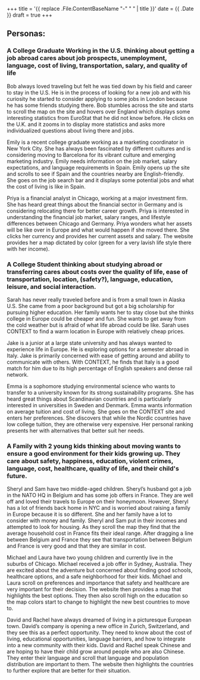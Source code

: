 +++
title = '{{ replace .File.ContentBaseName "-" " " | title }}'
date = {{ .Date }}
draft = true
+++

## Personas:
### A College Graduate Working in the U.S. thinking about getting a job abroad cares about job prospects, unemployment, language, cost of living, transportation, salary, and quality of life
	
Bob always loved traveling but felt he was tied down by his field and career to stay in the U.S. He is in the process of looking for a new job and with his curiosity he started to consider applying to some jobs in London because he has some friends studying there. Bob stumbles across the site and starts to scroll the map on the site and hovers over England which displays some interesting statistics from EuroStat that he did not know before. He clicks on the U.K. and it zooms in to display more statistics and asks more individualized questions about living there and jobs. 

Emily is a recent college graduate working as a marketing coordinator in New York City. She has always been fascinated by different cultures and is considering moving to Barcelona for its vibrant culture and emerging marketing industry. Emily needs information on the job market, salary expectations, and language requirements in Spain. Emily opens up the site and scrolls to see if Spain and the countries nearby are English-friendly. She goes on the job search bar and it displays some potential jobs and what the cost of living is like in Spain.

Priya is a financial analyst in Chicago, working at a major investment firm. She has heard great things about the financial sector in Germany and is considering relocating there for better career growth. Priya is interested in understanding the financial job market, salary ranges, and lifestyle differences between Chicago and Germany. Priya wonders what her assets will be like over in Europe and what would happen if she moved there. She clicks her currency and provides her current assets and salary. The website provides her a map dictated by color (green for a very lavish life style there with her income). 


### A College Student thinking about studying abroad or transferring cares about costs over the quality of life, ease of transportation, location, (safety?), language, education, leisure, and social interaction.

Sarah has never really traveled before and is from a small town in Alaska U.S. She came from a poor background but got a big scholarship for pursuing higher education. Her family wants her to stay close but she thinks college in Europe could be cheaper and fun. She wants to get away from the cold weather but is afraid of what life abroad could be like. Sarah uses CONTEXT to find a warm location in Europe with relatively cheap prices. 

Jake is a junior at a large state university and has always wanted to experience life in Europe. He is exploring options for a semester abroad in Italy. Jake is primarily concerned with ease of getting around and ability to communicate with others. With CONTEXT, he finds that Italy is a good match for him due to its high percentage of English speakers and dense rail network.

Emma is a sophomore studying environmental science who wants to transfer to a university known for its strong sustainability programs. She has heard great things about Scandinavian countries and is particularly interested in universities in Sweden and Denmark. Emma wants information on average tuition and cost of living. She goes on the CONTEXT site and enters her preferences. She discovers that while the Nordic countries have low college tuition, they are otherwise very expensive. Her personal ranking presents her with alternatives that better suit her needs.


### A Family with 2 young kids thinking about moving  wants to ensure a good environment for their kids growing up. They care about safety, happiness, education, violent crimes, language, cost, healthcare, quality of life, and their child's future.

Sheryl and Sam have two middle-aged children. Sheryl’s husband got a job in the NATO HQ in Belgium and has some job offers in France. They are well off and loved their travels to Europe on their honeymoon. However, Sheryl has a lot of friends back home in NYC and is worried about raising a family in Europe because it is so different. She and her family have a lot to consider with money and family. Sheryl and Sam put in their incomes and attempted to look for housing. As they scroll the map they find that the average household cost in  France fits their ideal range. After dragging a line between Belgium and France they see that transportation between Belgium and France is very good and that they are similar in cost.

Michael and Laura have two young children and currently live in the suburbs of Chicago. Michael received a job offer in Sydney, Australia. They are excited about the adventure but concerned about finding good schools, healthcare options, and a safe neighborhood for their kids. Michael and Laura scroll on preferences and importance that safety and healthcare are very important for their decision. The website then provides a map that highlights the best options. They then also scroll high on the education so the map colors start to change to highlight the new best countries to move to.

David and Rachel have always dreamed of living in a picturesque European town. David’s company is opening a new office in Zurich, Switzerland, and they see this as a perfect opportunity. They need to know about the cost of living, educational opportunities, language barriers, and how to integrate into a new community with their kids. David and Rachel speak Chinese and are hoping to have their child grow around people who are also Chinese. They enter their language and scroll that language and population distribution are important to them. The website then highlights the countries to further explore that are better for their situation. 
